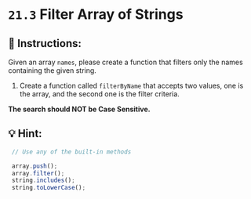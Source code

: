 # `21.3` Filter Array of Strings

## 📝 Instructions:

Given an array `names`, please create a function that filters only the names containing the given string.

1. Create a function called `filterByName` that accepts two values, one is the array, and the second one is the filter criteria.

**The search should NOT be Case Sensitive.**

## 💡 Hint:

```js
 // Use any of the built-in methods

 array.push();
 array.filter();
 string.includes();
 string.toLowerCase();
```
